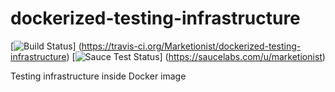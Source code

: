# dockerized-testing-infrastructure

[![Build Status](https://travis-ci.org/Marketionist/dockerized-testing-infrastructure.svg?branch=master)]
(https://travis-ci.org/Marketionist/dockerized-testing-infrastructure)
[![Sauce Test Status](https://saucelabs.com/browser-matrix/marketionist.svg)]
(https://saucelabs.com/u/marketionist)

Testing infrastructure inside Docker image
